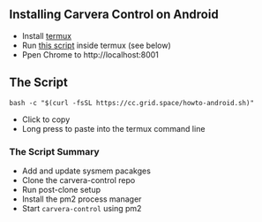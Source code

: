 ## Installing Carvera Control on Android

- Install [termux](https://github.com/termux/termux-app/releases)
- Run [this script](howto-android.sh) inside termux (see below)
- Ppen Chrome to http://localhost:8001

## The Script

```
bash -c "$(curl -fsSL https://cc.grid.space/howto-android.sh)"
```

- Click to copy 
- Long press to paste into the termux command line

### The Script Summary

- Add and update sysmem pacakges
- Clone the carvera-control repo
- Run post-clone setup
- Install the pm2 process manager
- Start `carvera-control` using pm2
